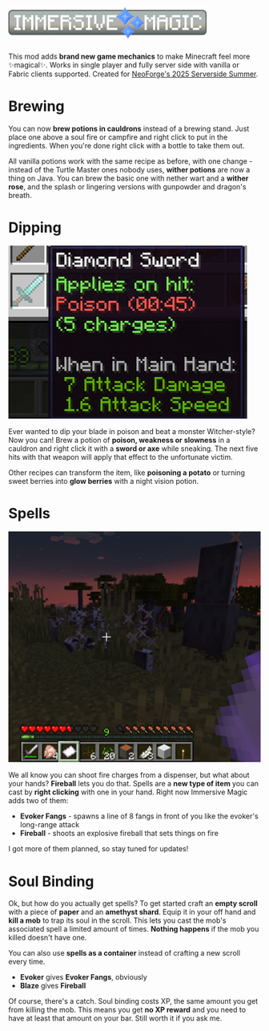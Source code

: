 # ![Immersive Magic](docs/Header2x.png)

This mod adds **brand new game mechanics** to make Minecraft feel more ✨magical✨. Works in single player and fully
server side with vanilla or Fabric clients supported. Created for
[NeoForge's 2025 Serverside Summer](https://neoforged.net/news/2025serversidesummer/).

# Brewing

You can now **brew potions in cauldrons** instead of a brewing stand. Just place one above a soul fire or campfire and
right click to put in the ingredients. When you're done right click with a bottle to take them out.

All vanilla potions work with the same recipe as before, with one change - instead of the Turtle Master ones nobody
uses, **wither potions** are now a thing on Java. You can brew the basic one with nether wart and a **wither rose**, and
the splash or lingering versions with gunpowder and dragon's breath.

# Dipping

![Tooltip for a poison tipped sword](docs/poison_sword.png)

Ever wanted to dip your blade in poison and beat a monster Witcher-style? Now you can! Brew a potion of **poison,
weakness or slowness** in a cauldron and right click it with a **sword or axe** while sneaking. The next five hits with
that weapon will apply that effect to the unfortunate victim.

Other recipes can transform the item, like **poisoning a potato** or turning sweet berries into **glow berries** with a
night vision potion.

# Spells

![Player using the evoker fangs spell on a skeleton](docs/fangs.png)

We all know you can shoot fire charges from a dispenser, but what about your hands? **Fireball** lets you do that.
Spells are a **new type of item** you can cast by **right clicking** with one in your hand. Right now Immersive Magic
adds two of them:

* **Evoker Fangs** - spawns a line of 8 fangs in front of you like the evoker's long-range attack
* **Fireball** - shoots an explosive fireball that sets things on fire

I got more of them planned, so stay tuned for updates!

# Soul Binding

Ok, but how do you actually get spells? To get started craft an **empty scroll** with a piece of **paper** and an
**amethyst shard**. Equip it in your off hand and **kill a mob** to trap its soul in the scroll. This lets you
cast the mob's associated spell a limited amount of times. **Nothing happens** if the mob you killed doesn't have one.

You can also use **spells as a container** instead of crafting a new scroll every time.

* **Evoker** gives **Evoker Fangs**, obviously
* **Blaze** gives **Fireball**

Of course, there's a catch. Soul binding costs XP, the same amount you get from killing the mob. This means you get **no
XP reward** and you need to have at least that amount on your bar. Still worth it if you ask me.